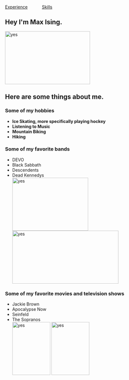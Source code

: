 <!DOCTYPE html>
<html>
  <p><a href="./Experience.md">Experience</a> &nbsp; &nbsp; &nbsp; &nbsp; &nbsp; &nbsp;<a href="./Skills.md">Skills</a></p>
<head>
<h2>Hey I'm Max Ising.</h2>
</head>
<body>
<img src="https://brand.missouri.edu/wp-content/uploads/2024/11/PrimarySigs-2-1.jpg" alt="yes" width="280" height="175">
<h2>Here are some things about me.</h2>
<h3>Some of my hobbies</h3>
<ul>
  <li><b>Ice Skating, more specifically playing hockey</b></li>
  <li><b>Listening to Music</b></li>
  <li><b>Mountain Biking</b></li>
  <li><b>Hiking</b></li>
</ul>
<h3>Some of my favorite bands</h3>
<ul>
  <li>DEVO</li>
  <li>Black Sabbath</li>
  <li>Descendents</li>
  <li>Dead Kennedys</li>
  <img src="https://static.wikia.nocookie.net/logopedia/images/3/3f/Devo_normal_1978.png/revision/latest/scale-to-width-down/250?cb=20200502181311" alt="yes" width="250" height="175"> <img src="https://1000logos.net/wp-content/uploads/2023/05/Dead-Kennedys-Logo.png" alt="yes" width="350" height="175">
</ul>
<h3>Some of my favorite movies and television shows</h3>
<ul>
  <li>Jackie Brown</li>
  <li>Apocalypse Now</li>
  <li>Seinfeld</li>
  <li>The Sopranos</li>
    <img src="https://resizing.flixster.com/-XZAfHZM39UwaGJIFWKAE8fS0ak=/v3/t/assets/p20356_p_v10_ad.jpg" alt="yes" width="125" height="175"> <img src="https://encrypted-tbn3.gstatic.com/images?q=tbn:ANd9GcShuy-DgE0rAEZNDSE0Dnt3Ohv7oYFdwn0QBFqQcO3PGOFpzBQTW2Rqg3WamPmFadSWImnL" alt="yes" width="125" height="175">
</ul> 
</body>
</html>
